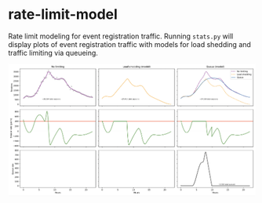# rate-limit-model

Rate limit modeling for event registration traffic. Running `stats.py` will display plots of event registration traffic with models for load shedding and traffic limiting via queueing.

![Plot output of stats.py](img/screenshot.png "Plots")
